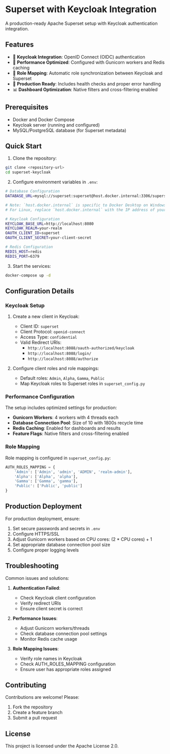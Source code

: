 # Superset with Keycloak Integration

A production-ready Apache Superset setup with Keycloak authentication integration.

## Features

- 🔐 **Keycloak Integration**: OpenID Connect (OIDC) authentication
- 🚀 **Performance Optimized**: Configured with Gunicorn workers and Redis caching
- 🔄 **Role Mapping**: Automatic role synchronization between Keycloak and Superset
- 🎯 **Production Ready**: Includes health checks and proper error handling
- 📊 **Dashboard Optimization**: Native filters and cross-filtering enabled

## Prerequisites

- Docker and Docker Compose
- Keycloak server (running and configured)
- MySQL/PostgreSQL database (for Superset metadata)

## Quick Start

1. Clone the repository:

```bash
git clone <repository-url>
cd superset-keycloak
```

2. Configure environment variables in `.env`:

```bash
# Database Configuration
DATABASE_URL=mysql://superset:superset@host.docker.internal:3306/superset

# Note: `host.docker.internal` is specific to Docker Desktop on Windows and macOS.
# For Linux, replace `host.docker.internal` with the IP address of your host machine (e.g., `172.17.0.1`).

# Keycloak Configuration
KEYCLOAK_BASE_URL=http://localhost:8080
KEYCLOAK_REALM=your-realm
OAUTH_CLIENT_ID=superset
OAUTH_CLIENT_SECRET=your-client-secret

# Redis Configuration
REDIS_HOST=redis
REDIS_PORT=6379
```

3. Start the services:

```bash
docker-compose up -d
```

## Configuration Details

### Keycloak Setup

1. Create a new client in Keycloak:

   - Client ID: `superset`
   - Client Protocol: `openid-connect`
   - Access Type: `confidential`
   - Valid Redirect URIs:
     - `http://localhost:8088/oauth-authorized/keycloak`
     - `http://localhost:8088/login/`
     - `http://localhost:8088/authorize`

2. Configure client roles and role mappings:
   - Default roles: `Admin`, `Alpha`, `Gamma`, `Public`
   - Map Keycloak roles to Superset roles in `superset_config.py`

### Performance Configuration

The setup includes optimized settings for production:

- **Gunicorn Workers**: 4 workers with 4 threads each
- **Database Connection Pool**: Size of 10 with 1800s recycle time
- **Redis Caching**: Enabled for dashboards and results
- **Feature Flags**: Native filters and cross-filtering enabled

### Role Mapping

Role mapping is configured in `superset_config.py`:

```python
AUTH_ROLES_MAPPING = {
    'Admin': ['Admin', 'admin', 'ADMIN', 'realm-admin'],
    'Alpha': ['Alpha', 'alpha'],
    'Gamma': ['Gamma', 'gamma'],
    'Public': ['Public', 'public']
}
```

## Production Deployment

For production deployment, ensure:

1. Set secure passwords and secrets in `.env`
2. Configure HTTPS/SSL
3. Adjust Gunicorn workers based on CPU cores: (2 \* CPU cores) + 1
4. Set appropriate database connection pool size
5. Configure proper logging levels

## Troubleshooting

Common issues and solutions:

1. **Authentication Failed**:

   - Check Keycloak client configuration
   - Verify redirect URIs
   - Ensure client secret is correct

2. **Performance Issues**:

   - Adjust Gunicorn workers/threads
   - Check database connection pool settings
   - Monitor Redis cache usage

3. **Role Mapping Issues**:
   - Verify role names in Keycloak
   - Check AUTH_ROLES_MAPPING configuration
   - Ensure user has appropriate roles assigned

## Contributing

Contributions are welcome! Please:

1. Fork the repository
2. Create a feature branch
3. Submit a pull request

## License

This project is licensed under the Apache License 2.0.
